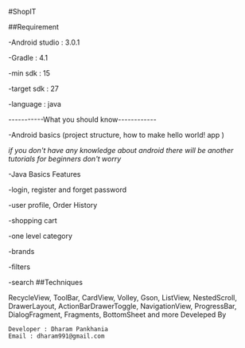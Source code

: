 #ShopIT


##Requirement

-Android studio : 3.0.1

-Gradle : 4.1

-min sdk : 15

-target sdk : 27

-language : java

-----------What you should know------------

-Android basics (project structure, how to make hello world! app )

*if you don't have any knowledge about android there will be another tutorials for beginners don't worry*

-Java Basics
Features

-login, register and forget password

-user profile, Order History

-shopping cart

-one level category

-brands

-filters

-search
##Techniques

RecycleView, ToolBar, CardView, Volley, Gson, ListView, NestedScroll, DrawerLayout, ActionBarDrawerToggle, NavigationView, ProgressBar, DialogFragment, Fragments, BottomSheet and more
Develeped By

    Developer : Dharam Pankhania
    Email : dharam991@gmail.com

